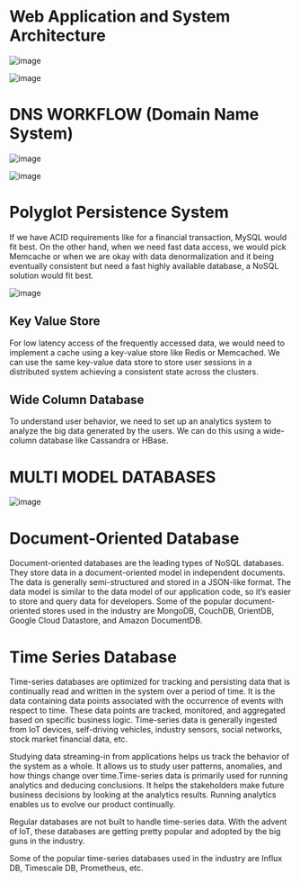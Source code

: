 
# Web Application and System Architecture

![image](https://user-images.githubusercontent.com/13011167/111789828-93988000-88e7-11eb-9afd-d922781b267e.png)

![image](https://user-images.githubusercontent.com/13011167/111790303-128db880-88e8-11eb-8caa-0c47b445a8ac.png)

# DNS WORKFLOW (Domain Name System)

![image](https://user-images.githubusercontent.com/13011167/111790724-8334d500-88e8-11eb-82e2-6217f309656f.png)

![image](https://user-images.githubusercontent.com/13011167/111790847-a495c100-88e8-11eb-81e1-25a5178c11fa.png)

# Polyglot Persistence System
If we have ACID requirements like for a financial transaction, MySQL would fit best. On the other hand, when we need fast data access, we would pick Memcache or when we are okay with data denormalization and it being eventually consistent but need a fast highly available database, a NoSQL solution would fit best.

![image](https://user-images.githubusercontent.com/13011167/161411075-68a3c03a-adce-4e8e-8ab4-46a74f8dda2b.png)

## Key Value Store
For low latency access of the frequently accessed data, we would need to implement a cache using a key-value store like Redis or Memcached. We can use the same key-value data store to store user sessions in a distributed system achieving a consistent state across the clusters.

## Wide Column Database
To understand user behavior, we need to set up an analytics system to analyze the big data generated by the users. We can do this using a wide-column database like Cassandra or HBase. 

# MULTI MODEL DATABASES
![image](https://user-images.githubusercontent.com/13011167/161411787-005c3ae9-f699-4955-8cbf-2b09be7a91ed.png)

# Document-Oriented Database
Document-oriented databases are the leading types of NoSQL databases. They store data in a document-oriented model in independent documents. The data is generally semi-structured and stored in a JSON-like format. The data model is similar to the data model of our application code, so it’s easier to store and query data for developers. Some of the popular document-oriented stores used in the industry are MongoDB, CouchDB, OrientDB, Google Cloud Datastore, and Amazon DocumentDB.

# Time Series Database
Time-series databases are optimized for tracking and persisting data that is continually read and written in the system over a period of time.
It is the data containing data points associated with the occurrence of events with respect to time. These data points are tracked, monitored, and aggregated based on specific business logic. Time-series data is generally ingested from IoT devices, self-driving vehicles, industry sensors, social networks, stock market financial data, etc.

Studying data streaming-in from applications helps us track the behavior of the system as a whole. It allows us to study user patterns, anomalies, and how things change over time.Time-series data is primarily used for running analytics and deducing conclusions. It helps the stakeholders make future business decisions by looking at the analytics results. Running analytics enables us to evolve our product continually.

Regular databases are not built to handle time-series data. With the advent of IoT, these databases are getting pretty popular and adopted by the big guns in the industry.

Some of the popular time-series databases used in the industry are Influx DB, Timescale DB, Prometheus, etc.







